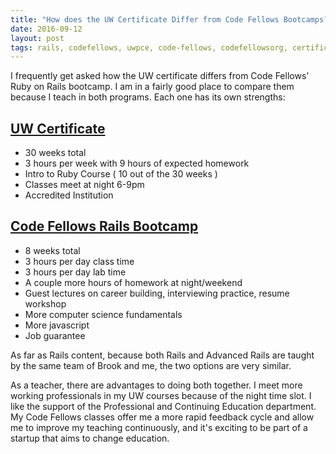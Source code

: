 ```yaml
---
title: "How does the UW Certificate Differ from Code Fellows Bootcamps?"
date: 2016-09-12
layout: post
tags: rails, codefellows, uwpce, code-fellows, codefellowsorg, certificates
---
```


I frequently get asked how the UW certificate differs from Code Fellows' Ruby on Rails bootcamp. I am in a fairly good place to compare them because I teach in both programs. Each one has its own strengths:

## [UW Certificate](http://www.pce.uw.edu/certificates/ruby-programming.html)

* 30 weeks total
* 3 hours per week with 9 hours of expected homework
* Intro to Ruby Course ( 10 out of the 30 weeks )
* Classes meet at night 6-9pm
* Accredited Institution

## [Code Fellows Rails Bootcamp](http://www,codefellows.org/rails)

* 8 weeks total
* 3 hours per day class time 
* 3 hours per day lab time
* A couple more hours of homework at night/weekend
* Guest lectures on career building, interviewing practice, resume workshop
* More computer science fundamentals
* More javascript
* Job guarantee

As far as Rails content, because both Rails and Advanced Rails are taught by the same team of Brook and me, the two options are very similar.

As a teacher, there are advantages to doing both together. I meet more working professionals in my UW courses because of the night time slot. I like the support of the Professional and Continuing Education department. My Code Fellows classes offer me a more rapid feedback cycle and allow me to improve my teaching continuously, and it's exciting to be part of a startup that aims to change education.
